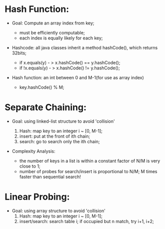 # Hash Function:
* Goal: Compute an array index from key;
    * must be efficiently computable;
    * each index is equally likely for each key;

* Hashcode: all java classes inherit a method hashCode(), which returns 32bits;
    * if x.equals(y) - > x.hashCode() == y.hashCode();
    * if !x.equals(y) - > x.hashCode() != y.hashCode();

* Hash function: an int between 0 and M-1(for use as array index)
    * key.hashCode() % M;


# Separate Chaining:
* Goal: using linked-list structure to avoid 'collision'
  1. Hash: map key to an integer i ~ [0, M-1];
  2. insert: put at the front of ith chain;
  3. search: go to search only the ith chain;

* Complexity Analysis:
  * the number of keys in a list is within a constant factor of N/M is very close to 1;
  * number of probes for search/insert is proportional to N/M; M times faster than sequential search!

# Linear Probing:
* Goal: using array structure to avoid 'collision'
  1. Hash: map key to an integer i ~ [0, M-1];
  2. insert/search: search table i; if occupied but n match, try i+1, i+2;
